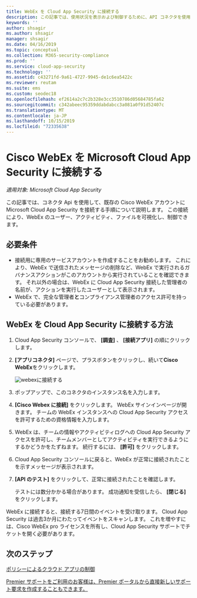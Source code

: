 ```yaml
---
title: WebEx を Cloud App Security に接続する
description: この記事では、使用状況を表示および制御するために、API コネクタを使用して Cloud App Security に WebEx アプリを接続する方法について説明します。
keywords: ''
author: shsagir
ms.author: shsagir
manager: shsagir
ms.date: 04/16/2019
ms.topic: conceptual
ms.collection: M365-security-compliance
ms.prod: ''
ms.service: cloud-app-security
ms.technology: ''
ms.assetid: c43271fd-9a61-4727-9945-de1c6ea5422c
ms.reviewer: reutam
ms.suite: ems
ms.custom: seodec18
ms.openlocfilehash: ef2614a2c7c2b328e3cc3510786d05684785fa62
ms.sourcegitcommit: c342abeec95359ddabdabcc3a081a0f91d52407c
ms.translationtype: MT
ms.contentlocale: ja-JP
ms.lasthandoff: 10/15/2019
ms.locfileid: "72335638"
---
```

# <a name="connect-cisco-webex-to-microsoft-cloud-app-security"></a>Cisco WebEx を Microsoft Cloud App Security に接続する

*適用対象: Microsoft Cloud App Security*

この記事では、コネクタ Api を使用して、既存の Cisco WebEx アカウントに Microsoft Cloud App Security を接続する手順について説明します。 この接続により、WebEx のユーザー、アクティビティ、ファイルを可視化し、制御できます。 
 
## <a name="prerequisites"></a>必要条件

- 接続用に専用のサービスアカウントを作成することをお勧めします。 これにより、WebEx で送信されたメッセージの削除など、WebEx で実行されるガバナンスアクションがこのアカウントから実行されていることを確認できます。 それ以外の場合は、WebEx に Cloud App Security 接続した管理者の名前が、アクションを実行したユーザーとして表示されます。  
- WebEx で、完全な管理者**と**コンプライアンス管理者のアクセス許可を持っている必要があります。


## <a name="how-to-connect-webex-to-cloud-app-security"></a>WebEx を Cloud App Security に接続する方法  
  
1.  Cloud App Security コンソールで、 **[調査]** 、 **[接続アプリ]** の順にクリックします。  
  
2.  **[アプリコネクタ]** ページで、プラスボタンをクリックし、続いて**Cisco WebEx**をクリックします。  
  
     ![webex](./media/cisco-webex.png "connect を webex")に接続する  
  
3.  ポップアップで、このコネクタのインスタンス名を入力します。  
  
4.  **[Cisco Webex に接続]** をクリックします。 WebEx サインインページが開きます。 チームの WebEx インスタンスへの Cloud App Security アクセスを許可するための資格情報を入力します。  
  
6.  WebEx は、チームの情報やアクティビティログへの Cloud App Security アクセスを許可し、チームメンバーとしてアクティビティを実行できるようにするかどうかをたずねます。 続行するには、 **[許可]** をクリックします。  
  
7.  Cloud App Security コンソールに戻ると、WebEx が正常に接続されたことを示すメッセージが表示されます。  
  
8.  **[API のテスト]** をクリックして、正常に接続されたことを確認します。  
  
     テストには数分かかる場合があります。 成功通知を受信したら、 **[閉じる]** をクリックします。  
  
WebEx に接続すると、接続する7日間のイベントを受け取ります。 Cloud App Security は過去3か月にわたってイベントをスキャンします。 これを増やすには、Cisco WebEx pro ライセンスを所有し、Cloud App Security サポートでチケットを開く必要があります。

 
## <a name="next-steps"></a>次のステップ 
[ポリシーによるクラウド アプリの制御](control-cloud-apps-with-policies.md)   

[Premier サポートをご利用のお客様は、Premier ポータルから直接新しいサポート要求を作成することもできます。](https://premier.microsoft.com/)  
  
  
